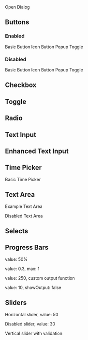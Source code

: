 Open Dialog

## Buttons

### Enabled

Basic Button Icon Button Popup Toggle

### Disabled

Basic Button Icon Button Popup Toggle

## Checkbox

## Toggle

## Radio

## Text Input

## Enhanced Text Input

## Time Picker

Basic Time Picker

## Text Area

Example Text Area

Disabled Text Area

## Selects

## Progress Bars

value: 50%

value: 0.3, max: 1

value: 250, custom output function

value: 10, showOutput: false

## Sliders

Horizontal slider, value: 50

Disabled slider, value: 30

Vertical slider with validation
